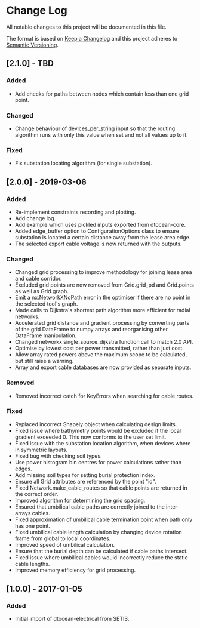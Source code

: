# Change Log

All notable changes to this project will be documented in this file.

The format is based on [Keep a Changelog](http://keepachangelog.com/)
and this project adheres to [Semantic Versioning](http://semver.org/).

## [2.1.0] - TBD

### Added

-  Add checks for paths between nodes which contain less than one grid point.

### Changed

-  Change behaviour of devices_per_string input so that the routing algorithm
   runs with only this value when set and not all values up to it.

### Fixed

-  Fix substation locating algorithm (for single substation).

## [2.0.0] - 2019-03-06

### Added

-  Re-implement constraints recording and plotting.
-  Add change log.
-  Add example which uses pickled inputs exported from dtocean-core.
-  Added edge_buffer option to ConfigurationOptions class to ensure substation
   is located a certain distance away from the lease area edge.
-  The selected export cable voltage is now returned with the outputs.

### Changed

-  Changed grid processing to improve methodology for joining lease area and
   cable corridor.
-  Excluded grid points are now removed from Grid.grid_pd and Grid.points as
   well as Grid.graph.
-  Emit a nx.NetworkXNoPath error in the optimiser if there are no point in the
   selected tool's graph.
-  Made calls to Dijkstra's shortest path algorithm more efficient for radial
   networks.
-  Accelerated grid distance and gradient processing by converting parts of the
   grid DataFrame to numpy arrays and reorganising other DataFrame manipulation.
-  Changed networkx single_source_dijkstra function call to match 2.0 API.
-  Optimise by lowest cost per power transmitted, rather than just cost.
-  Allow array rated powers above the maximum scope to be calculated, but still
   raise a warning.
-  Array and export cable databases are now provided as separate inputs.

### Removed

-  Removed incorrect catch for KeyErrors when searching for cable routes.

### Fixed

-  Replaced incorrect Shapely object when calculating design limits.
-  Fixed issue where bathymetry points would be excluded if the local gradient
   exceeded 0. This now conforms to the user set limit.
-  Fixed issue with the substation location algorithm, when devices where in
   symmetric layouts.
-  Fixed bug with checking soil types.
-  Use power histogram bin centres for power calculations rather than edges.
-  Add missing soil types for setting burial protection index.
-  Ensure all Grid attributes are referenced by the point "id".
-  Fixed Network.make_cable_routes so that cable points are returned in the
   correct order.
-  Improved algorithm for determining the grid spacing.
-  Ensured that umbilical cable paths are correctly joined to the inter-arrays
   cables.
-  Fixed approximation of umbilical cable termination point when path only has
   one point.
-  Fixed umbilical cable length calculation by changing device rotation frame
   from global to local coordinates.
-  Improved speed of umbilical calculation.
-  Ensure that the burial depth can be calculated if cable paths intersect.
-  Fixed issue where umbilical cables would incorrectly reduce the static cable
   lengths.
-  Improved memory efficiency for grid processing.

## [1.0.0] - 2017-01-05

### Added

-  Initial import of dtocean-electrical from SETIS.
